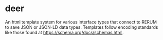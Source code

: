 # deer
An html template system for various interface types that connect to RERUM to save JSON or JSON-LD data types.
Templates follow encoding standards like those found at https://schema.org/docs/schemas.html.
